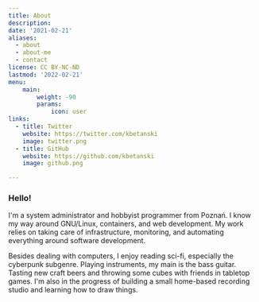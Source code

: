 ```yaml
---
title: About
description:
date: '2021-02-21'
aliases:
  - about
  - about-me
  - contact
license: CC BY-NC-ND
lastmod: '2022-02-21'
menu:
    main: 
        weight: -90
        params:
            icon: user
links:
  - title: Twitter
    website: https://twitter.com/kbetanski
    image: twitter.png
  - title: GitHub
    website: https://github.com/kbetanski
    image: github.png

---
```


### Hello!

I'm a system administrator and hobbyist programmer from Poznań. I know my way
around GNU/Linux, containers, and web development. My work relies on taking care
of infrastructure, monitoring, and automating everything around software
development.

Besides dealing with computers, I enjoy reading sci-fi, especially the cyberpunk
subgenre. Playing instruments, my main is the bass guitar. Tasting new craft
beers and throwing some cubes with friends in tabletop games. I'm also in the
progress of building a small home-based recording studio and learning how to draw
things.